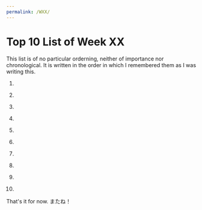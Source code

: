 ```yaml
---
permalink: /WXX/
---
```


# Top 10 List of Week XX
This list is of no particular orderning, neither of importance nor chronological. It is written in the order in which I remembered them as I was writing this.

1. []()<br>

2. []()<br>

3. []()<br>

4. []()<br>

5. []()<br>

6. []()<br>

7. []()<br>

8. []()<br>

9. []()<br>

10. []()<br>

That's it for now. またね！
